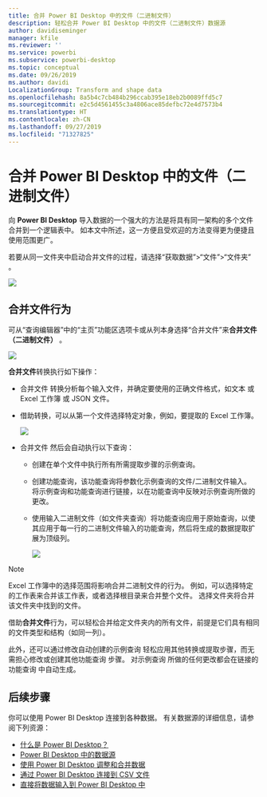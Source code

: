 ```yaml
---
title: 合并 Power BI Desktop 中的文件（二进制文件）
description: 轻松合并 Power BI Desktop 中的文件（二进制文件）数据源
author: davidiseminger
manager: kfile
ms.reviewer: ''
ms.service: powerbi
ms.subservice: powerbi-desktop
ms.topic: conceptual
ms.date: 09/26/2019
ms.author: davidi
LocalizationGroup: Transform and shape data
ms.openlocfilehash: 8a5b4c7cb484b296ccab395e18eb2b0089ffd5c7
ms.sourcegitcommit: e2c5d4561455c3a4806ace85defbc72e4d7573b4
ms.translationtype: HT
ms.contentlocale: zh-CN
ms.lasthandoff: 09/27/2019
ms.locfileid: "71327825"
---
```

# <a name="combine-files-binaries-in-power-bi-desktop"></a>合并 Power BI Desktop 中的文件（二进制文件）
向 **Power BI Desktop** 导入数据的一个强大的方法是将具有同一架构的多个文件合并到一个逻辑表中。 如本文中所述，这一方便且受欢迎的方法变得更为便捷且使用范围更广。

若要从同一文件夹中启动合并文件的过程，请选择“获取数据”>“文件”>“文件夹”  。

![](media/desktop-combine-binaries/combine-binaries_1.png)


## <a name="combine-files-behavior"></a>合并文件行为
可从“查询编辑器”中的“主页”功能区选项卡或从列本身选择“合并文件”来**合并文件（二进制文件）**    。

![](media/desktop-combine-binaries/combine-binaries_2a.png)

**合并文件**转换执行如下操作：

* 合并文件  转换分析每个输入文件，并确定要使用的正确文件格式，如文本  或 Excel 工作簿  或 JSON  文件。
* 借助转换，可以从第一个文件选择特定对象，例如，要提取的 Excel 工作簿。 
  
  ![](media/desktop-combine-binaries/combine-binaries_3.png)
* 合并文件  然后会自动执行以下查询：
  
  * 创建在单个文件中执行所有所需提取步骤的示例查询。
  * 创建功能查询，该功能查询将参数化示例查询的文件/二进制文件输入。   将示例查询和功能查询进行链接，以在功能查询中反映对示例查询所做的更改。
  * 使用输入二进制文件（如文件夹查询）将功能查询应用于原始查询，以使其应用于每一行的二进制文件输入的功能查询，然后将生成的数据提取扩展为顶级列。  
    
    ![](media/desktop-combine-binaries/combine-binaries_4.png)

> [!NOTE]
> Excel 工作簿中的选择范围将影响合并二进制文件的行为。 例如，可以选择特定的工作表来合并该工作表，或者选择根目录来合并整个文件。 选择文件夹将合并该文件夹中找到的文件。 


借助**合并文件**行为，可以轻松合并给定文件夹内的所有文件，前提是它们具有相同的文件类型和结构（如同一列）。

此外，还可以通过修改自动创建的示例查询  轻松应用其他转换或提取步骤，而无需担心修改或创建其他功能查询  步骤。 对示例查询  所做的任何更改都会在链接的功能查询  中自动生成。

## <a name="next-steps"></a>后续步骤
你可以使用 Power BI Desktop 连接到各种数据。 有关数据源的详细信息，请参阅下列资源：

* [什么是 Power BI Desktop？](desktop-what-is-desktop.md)
* [Power BI Desktop 中的数据源](desktop-data-sources.md)
* [使用 Power BI Desktop 调整和合并数据](desktop-shape-and-combine-data.md)
* [通过 Power BI Desktop 连接到 CSV 文件](desktop-connect-csv.md)   
* [直接将数据输入到 Power BI Desktop 中](desktop-enter-data-directly-into-desktop.md)   

